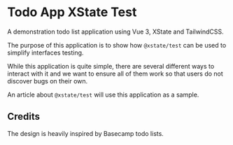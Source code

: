 # Todo App XState Test

A demonstration todo list application using Vue 3, XState and TailwindCSS.

The purpose of this application is to show how `@xstate/test` can be used to simplify interfaces testing.

While this application is quite simple, there are several different ways to interact with it and we want to ensure all of them work so that users do not discover bugs on their own.

An article about `@xstate/test` will use this application as a sample.

## Credits

The design is heavily inspired by Basecamp todo lists.
